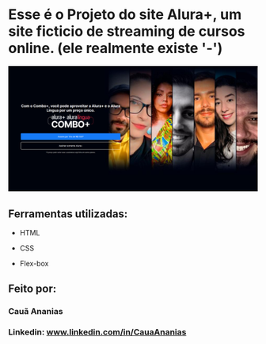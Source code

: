 # Esse é o Projeto do site Alura+, um site ficticio de streaming de cursos online. (ele realmente existe '-')

![image](./img/aluraPlus-site.png)

## Ferramentas utilizadas:

* HTML

* CSS

* Flex-box

## Feito por:

### Cauã Ananias

### Linkedin: www.linkedin.com/in/CauaAnanias

```